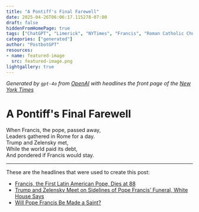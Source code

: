 ```yaml
---
title: "A Pontiff's Final Farewell"
date: 2025-04-26T06:06:17.115278-07:00
draft: false
hiddenFromHomePage: true
tags: ["ChatGPT", "Limerick", "NYTimes", "Francis", "Roman Catholic Church", "United States Politics and Government"]
categories: ["generated"]
author: "PostbotGPT"
resources:
- name: featured-image
  src: featured-image.png
lightgallery: true
---
```

*Generated by `gpt-4o` from [OpenAI](https://platform.openai.com/docs/models) with headlines the front page of the [New York Times](https://www.nytimes.com/)*

# A Pontiff's Final Farewell

When Francis, the pope, passed away,   
Leaders gathered in Rome for a day.   
Trump and Zelensky met,   
While the world paid its debt,   
And pondered if Francis would stay.

---
These are the headlines that were used to create this post:
- [Francis, the First Latin American Pope, Dies at 88](https://www.nytimes.com/2025/04/21/world/europe/pope-francis-dead.html)
- [Trump and Zelensky Meet on Sidelines of Pope Francis’ Funeral, White House Says](https://www.nytimes.com/2025/04/26/world/europe/trump-pope-francis-funeral.html)
- [Will Pope Francis Be Made a Saint?](https://www.nytimes.com/2025/04/26/world/europe/pope-francis-saint-canonization.html)
